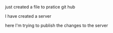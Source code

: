 just created a file to pratice git hub

I have created a server

here I'm trying to publish the changes to the server